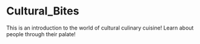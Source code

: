 # Cultural_Bites
This is an introduction to the world of cultural culinary cuisine! Learn about people through their palate!

